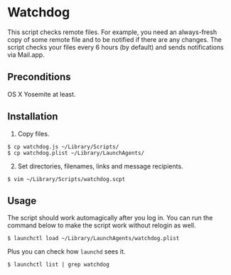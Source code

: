 # Watchdog

This script checks remote files. For example, you need
an always-fresh copy of some remote file and to be notified if there are
any changes. The script checks your files every 6 hours (by default) and
sends notifications via Mail.app.

## Preconditions

OS X Yosemite at least.

## Installation

1. Copy files.

  ```
  $ cp watchdog.js ~/Library/Scripts/
  $ cp watchdog.plist ~/Library/LaunchAgents/
  ```

2. Set directories, filenames, links and message recipients.

  ```
  $ vim ~/Library/Scripts/watchdog.scpt
  ```

## Usage

The script should work automagically after you log in.
You can run the command below to make the script work without relogin as well.

```
$ launchctl load ~/Library/LaunchAgents/watchdog.plist
```

Plus you can check how `launchd` sees it.

```
$ launchctl list | grep watchdog
```

